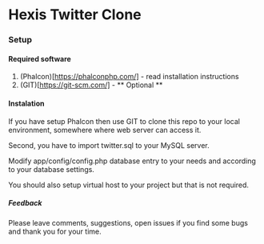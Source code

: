 # Hexis Twitter Clone #

### Setup ###

#### Required software ####

1. (Phalcon)[https://phalconphp.com/] - read installation instructions
2. (GIT)[https://git-scm.com/] - ** Optional **

#### Instalation ####

If you have setup Phalcon then use GIT to clone this repo to your local environment, somewhere where web server can access it.

Second, you have to import twitter.sql to your MySQL server.

Modify app/config/config.php database entry to your needs and according to your database settings.

You should also setup virtual host to your project but that is not required.

##### Feedback #####

Please leave comments, suggestions, open issues if you find some bugs and thank you for your time.